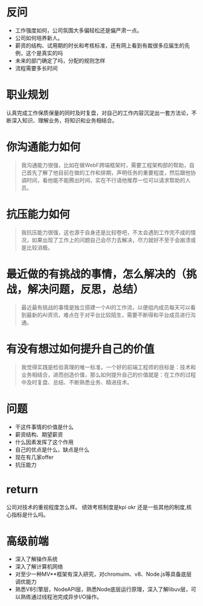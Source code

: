 # 反问
- 工作强度如何，公司氛围大多偏轻松还是偏严肃一点。
- 公司如何培养新人。
- 薪资的结构、试用期的时长和考核标准，还有网上看到有裁很多应届生的先例，这个是真实的吗
- 未来的部门确定了吗，分配的规则怎样
- 流程需要多长时间
# 职业规划
认真完成工作保质保量的同时及时复盘，对自己的工作内容沉淀出一套方法论，不断深入知识、理解业务，将知识和业务相结合。
# 你沟通能力如何
> 我沟通能力很强，比如在做WebF跨端框架时，需要工程架构部的帮助，自己首先了解了他目前在做的工作和排期，声明任务的重要程度，然后跟他协调时间，看他能不能腾出时间，实在不行请他推荐一位可以请求帮助的人员。
# 抗压能力如何
> 我抗压能力很强，这也源于自身还是比较卷吧，不太会遇到工作完不成的情况，如果出现了工作上的问题自己会尽力去解决，尽力就好不至于会崩溃或是比较消极。
# 最近做的有挑战的事情，怎么解决的（挑战，解决问题，反思，总结）
> 最近最有挑战的事情是独立搭建一个AI的工作流，以便组内成员每天可以看到最新的AI资讯，难点在于对平台比较陌生，需要不断得和平台成员进行沟通。
# 有没有想过如何提升自己的价值
> 我觉得实践是检验真理的唯一标准，一个好的前端工程师的目标是：技术和业务相结合，进而创造价值，那么如何提升自己的价值就是：在工作的过程中及时复盘、总结、不断熟悉业务、精进技术。
# 问题
- 干这件事情的价值是什么
- 薪资结构、期望薪资
- 什么因素发挥了这个作用
- 自己的优点是什么，缺点是什么
- 现在有几家offer
- 抗压能力
# return
公司对技术的重视程度怎么样。
绩效考核制度是kpi okr 还是一些其他的制度,核心指标是什么吗。
# 高级前端
- 深入了解操作系统
- 深入了解计算机网络
- 对至少一种MV**框架有深入研究，对chromuim、v8、Node.js等具备底层调优能力
- 熟悉V8引擎层，NodeAPI层，熟悉Node底层运行原理，深入了解libuv层，可以熟练通过线程池完成异步I/O操作。
